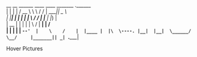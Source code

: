  __    __    ______   ____    ____  _______ .______      
|  |  |  |  /  __  \  \   \  /   / |   ____||   _  \     
|  |__|  | |  |  |  |  \   \/   /  |  |__   |  |_)  |    
|   __   | |  |  |  |   \      /   |   __|  |      /     
|  |  |  | |  `--'  |    \    /    |  |____ |  |\  \----.
|__|  |__|  \______/      \__/     |_______|| _| `._____|

Hover Pictures